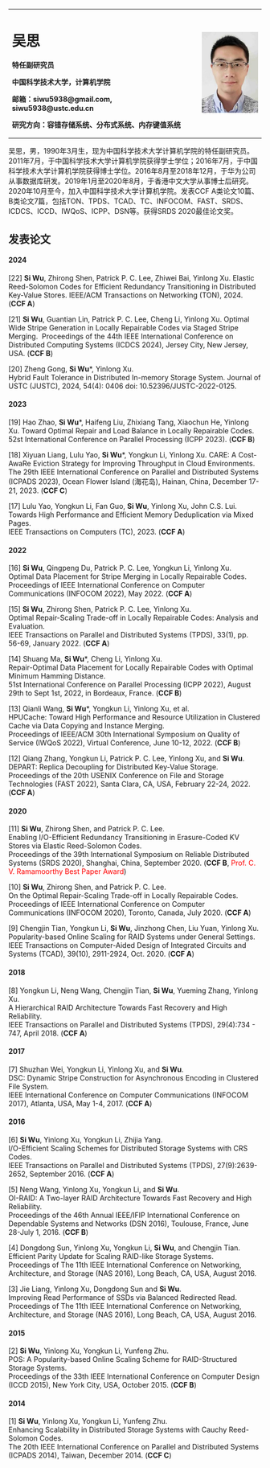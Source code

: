 <table border='0'>
  <tr>
    <td width="75%">
      <h1>吴思</h1>
      <p><b>特任副研究员</b></p>
      <p><b>中国科学技术大学，计算机学院</b></p>
      <p><b>邮箱：siwu5938@gmail.com, siwu5938@ustc.edu.cn</b></p>
      <p><b>研究方向：容错存储系统、分布式系统、内存键值系统</b></p>
    </td>
    <td width="25%">
      <img src="/wusi.png" width="100%">
    </td>
  </tr>
</table>

吴思，男，1990年3月生，现为中国科学技术大学计算机学院的特任副研究员。2011年7月，于中国科学技术大学计算机学院获得学士学位；2016年7月，于中国科学技术大学计算机学院获得博士学位。2016年8月至2018年12月，于华为公司从事数据库研发。2019年1月至2020年8月，于香港中文大学从事博士后研究。2020年10月至今，加入中国科学技术大学计算机学院。发表CCF A类论文10篇、B类论文7篇，包括TON、TPDS、TCAD、TC、INFOCOM、FAST、SRDS、ICDCS、ICCD、IWQoS、ICPP、DSN等。获得SRDS 2020最佳论文奖。

## 发表论文

#### 2024

[22] **Si Wu**, Zhirong Shen, Patrick P. C. Lee, Zhiwei Bai, Yinlong Xu. 
Elastic Reed-Solomon Codes for Efficient Redundancy Transitioning in Distributed Key-Value Stores. 
IEEE/ACM Transactions on Networking (TON), 2024. (**CCF A**)

[21] **Si Wu**, Guantian Lin, Patrick P. C. Lee, Cheng Li, Yinlong Xu. 
Optimal Wide Stripe Generation in Locally Repairable Codes via Staged Stripe Merging. 
Proceedings of the 44th IEEE International Conference on Distributed Computing Systems (ICDCS 2024), Jersey City, New Jersey, USA. (**CCF B**)

[20] Zheng Gong, **Si Wu***, Yinlong Xu. 
Hybrid Fault Tolerance in Distributed In-memory Storage System. 
Journal of USTC (JUSTC), 2024, 54(4): 0406 doi: 10.52396/JUSTC-2022-0125.

#### 2023

[19] Hao Zhao, **Si Wu***, Haifeng Liu, Zhixiang Tang, Xiaochun He, Yinlong Xu. 
Toward Optimal Repair and Load Balance in Locally Repairable Codes. 
52st International Conference on Parallel Processing (ICPP 2023). (**CCF B**)

[18] Xiyuan Liang, Lulu Yao, **Si Wu***, Yongkun Li, Yinlong Xu. 
CARE: A Cost-AwaRe Eviction Strategy for Improving Throughput in Cloud Environments. 
The 29th IEEE International Conference on Parallel and Distributed Systems (ICPADS 2023), Ocean Flower Island (海花岛), Hainan, China, December 17-21, 2023. (**CCF C**)

[17] Lulu Yao, Yongkun Li, Fan Guo, **Si Wu**, Yinlong Xu, John C.S. Lui.  
Towards High Performance and Efficient Memory Deduplication via Mixed Pages.  
IEEE Transactions on Computers (TC), 2023. (**CCF A**)

#### 2022

[16] **Si Wu**, Qingpeng Du, Patrick P. C. Lee, Yongkun Li, Yinlong Xu.  
Optimal Data Placement for Stripe Merging in Locally Repairable Codes.  
Proceedings of IEEE International Conference on Computer Communications (INFOCOM 2022), May 2022. (**CCF A**)

[15] **Si Wu**, Zhirong Shen, Patrick P. C. Lee, Yinlong Xu.  
Optimal Repair-Scaling Trade-off in Locally Repairable Codes: Analysis and Evaluation.  
IEEE Transactions on Parallel and Distributed Systems (TPDS), 33(1), pp. 56-69, January 2022. (**CCF A**)

[14] Shuang Ma, **Si Wu***, Cheng Li, Yinlong Xu.  
Repair-Optimal Data Placement for Locally Repairable Codes with Optimal Minimum Hamming Distance.  
51st International Conference on Parallel Processing (ICPP 2022), August 29th to Sept 1st, 2022, in Bordeaux, France. (**CCF B**)

[13] Qianli Wang, **Si Wu***, Yongkun Li, Yinlong Xu, et al.  
HPUCache: Toward High Performance and Resource Utilization in Clustered Cache via Data Copying and Instance Merging.  
Proceedings of IEEE/ACM 30th International Symposium on Quality of Service (IWQoS 2022), Virtual Conference, June 10-12, 2022. (**CCF B**)

[12] Qiang Zhang, Yongkun Li, Patrick P. C. Lee, Yinlong Xu, and **Si Wu**.  
DEPART: Replica Decoupling for Distributed Key-Value Storage.  
Proceedings of the 20th USENIX Conference on File and Storage Technologies (FAST 2022), Santa Clara, CA, USA, February 22-24, 2022. (**CCF A**)

#### 2020

[11] **Si Wu**, Zhirong Shen, and Patrick P. C. Lee.  
Enabling I/O-Efficient Redundancy Transitioning in Erasure-Coded KV Stores via Elastic Reed-Solomon Codes.  
Proceedings of the 39th International Symposium on Reliable Distributed Systems (SRDS 2020), Shanghai, China, September 2020. (**CCF B**, <font color="red">Prof. C. V. Ramamoorthy Best Paper Award</font>)

[10] **Si Wu**, Zhirong Shen, and Patrick P. C. Lee.  
On the Optimal Repair-Scaling Trade-off in Locally Repairable Codes.  
Proceedings of IEEE International Conference on Computer Communications (INFOCOM 2020), Toronto, Canada, July 2020. (**CCF A**)

[9] Chengjin Tian, Yongkun Li, **Si Wu**, Jinzhong Chen, Liu Yuan, Yinlong Xu.  
Popularity-based Online Scaling for RAID Systems under General Settings.  
IEEE Transactions on Computer-Aided Design of Integrated Circuits and Systems (TCAD), 39(10), 2911-2924, Oct. 2020. (**CCF A**)

#### 2018

[8] Yongkun Li, Neng Wang, Chengjin Tian, **Si Wu**, Yueming Zhang, Yinlong Xu.  
A Hierarchical RAID Architecture Towards Fast Recovery and High Reliability.  
IEEE Transactions on Parallel and Distributed Systems (TPDS), 29(4):734 - 747, April 2018. (**CCF A**)

#### 2017

[7] Shuzhan Wei, Yongkun Li, Yinlong Xu, and **Si Wu**.  
DSC: Dynamic Stripe Construction for Asynchronous Encoding in Clustered File System.  
IEEE International Conference on Computer Communications (INFOCOM 2017), Atlanta, USA, May 1-4, 2017. (**CCF A**)

#### 2016

[6] **Si Wu**, Yinlong Xu, Yongkun Li, Zhijia Yang.  
I/O-Efficient Scaling Schemes for Distributed Storage Systems with CRS Codes.  
IEEE Transactions on Parallel and Distributed Systems (TPDS), 27(9):2639-2652, September 2016. (**CCF A**)

[5] Neng Wang, Yinlong Xu, Yongkun Li, and **Si Wu**.  
OI-RAID: A Two-layer RAID Architecture Towards Fast Recovery and High Reliability.  
Proceedings of the 46th Annual IEEE/IFIP International Conference on Dependable Systems and Networks (DSN 2016), Toulouse, France, June 28-July 1, 2016. (**CCF B**)

[4] Dongdong Sun, Yinlong Xu, Yongkun Li, **Si Wu**, and Chengjin Tian.  
Efficient Parity Update for Scaling RAID-like Storage Systems.  
Proceedings of The 11th IEEE International Conference on Networking, Architecture, and Storage (NAS 2016), Long Beach, CA, USA, August 2016.

[3] Jie Liang, Yinlong Xu, Dongdong Sun and **Si Wu**.  
Improving Read Performance of SSDs via Balanced Redirected Read.  
Proceedings of The 11th IEEE International Conference on Networking, Architecture, and Storage (NAS 2016), Long Beach, CA, USA, August 2016.

#### 2015

[2] **Si Wu**, Yinlong Xu, Yongkun Li, Yunfeng Zhu.  
POS: A Popularity-based Online Scaling Scheme for RAID-Structured Storage Systems.  
Proceedings of the 33th IEEE International Conference on Computer Design (ICCD 2015), New York City, USA, October 2015. (**CCF B**)

#### 2014

[1] **Si Wu**, Yinlong Xu, Yongkun Li, Yunfeng Zhu.  
Enhancing Scalability in Distributed Storage Systems with Cauchy Reed-Solomon Codes.  
The 20th IEEE International Conference on Parallel and Distributed Systems (ICPADS 2014), Taiwan, December 2014. (**CCF C**)
